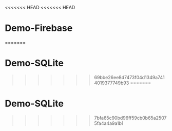 <<<<<<< HEAD
<<<<<<< HEAD
# Demo-Firebase
=======
# Demo-SQLite
>>>>>>> 69bbe26ee8d7473f04d1349a7414019377749b93
=======
# Demo-SQLite
>>>>>>> 7bfa65c90bd96ff59cb0b65a25075fa4a4a9a1b1
